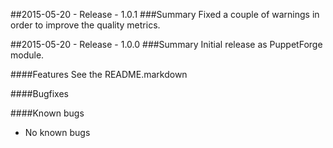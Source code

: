 ##2015-05-20 - Release - 1.0.1
###Summary
Fixed a couple of warnings in order to improve the quality metrics.

##2015-05-20 - Release - 1.0.0
###Summary
Initial release as PuppetForge module.

####Features
See the README.markdown

####Bugfixes

####Known bugs
* No known bugs

